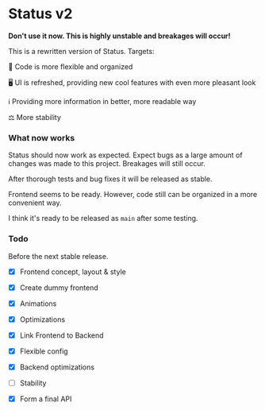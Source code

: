 # Status v2

**Don't use it now. This is highly unstable and breakages will occur!**

This is a rewritten version of Status. Targets:

🔨 Code is more flexible and organized

🖥️ UI is refreshed, providing new cool features with even more pleasant look

ℹ️ Providing more information in better, more readable way

⚖️ More stability


### What now works

Status should now work as expected. Expect bugs as a large amount of changes was made to this project. Breakages will still occur.

After thorough tests and bug fixes it will be released as stable.

Frontend seems to be ready. However, code still can be organized in a more convenient way.

I think it's ready to be released as `main` after some testing.

### Todo

Before the next stable release.

- [x] Frontend concept, layout & style

- [x] Create dummy frontend

- [x] Animations

- [x] Optimizations

- [x] Link Frontend to Backend

- [x] Flexible config

- [x] Backend optimizations

- [ ] Stability

- [x] Form a final API
